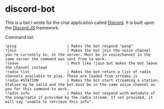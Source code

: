 # discord-bot
This is a bot I wrote for the chat application called [Discord](https://discordapp.com/). It is built upon the [Discord.JS](https://github.com/hydrabolt/discord.js/) framework.

Command list:
```
!ping                       | Makes the bot respond "pong"  
!join                       | Makes the bot join the voice channel you're currently in, in the server. Must be in voicechannel in the same server the command was sent from to work.
!leave                      | Much like !join but makes the bot leave the channel instead
!radio list                 | Makes the bot return a list of radio channels available to play. These are loaded from streams.js 
!radio #STATION             | Makes the bot start streaming a station. Station my be valid and the bot must be in the same voice channel as you for this command to work.
!radio info                 | Makes the bot respond with metadata of the song/radio if provided by the radio stream. If not provided, it will say "unable to retrieve this info".

```
